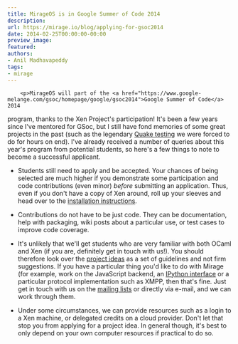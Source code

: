 ```yaml
---
title: MirageOS is in Google Summer of Code 2014
description:
url: https://mirage.io/blog/applying-for-gsoc2014
date: 2014-02-25T00:00:00-00:00
preview_image:
featured:
authors:
- Anil Madhavapeddy
tags:
- mirage
---
```



        <p>MirageOS will part of the <a href="https://www.google-melange.com/gsoc/homepage/google/gsoc2014">Google Summer of Code</a> 2014
program, thanks to the Xen Project's participation!  It's been a few years
since I've mentored for GSoc, but I still have fond memories of some great
projects in the past (such as the legendary <a href="http://vmgl.sourceforge.net/">Quake testing</a>
we were forced to do for hours on end).  I've already received a number of
queries about this year's program from potential students, so here's a few
things to note to become a successful applicant.</p>
<ul>
<li>
<p>Students still need to apply and be accepted. Your chances of being
selected are much higher if you demonstrate some participation and
code contributions (even minor) <em>before</em> submitting an application.
Thus, even if you don't have a copy of Xen around, roll up your sleeves
and head over to the <a href="https://mirage.io/docs/install">installation instructions</a>.</p>
</li>
<li>
<p>Contributions do not have to be just code.  They can be documentation,
help with packaging, wiki posts about a particular use, or test cases
to improve code coverage.</p>
</li>
<li>
<p>It's unlikely that we'll get students who are very familiar with both
OCaml and Xen (if you are, definitely get in touch with us!).  You should
therefore look over the <a href="http://wiki.xen.org/wiki/GSoc_2014#Mirage_OS">project ideas</a>
as a set of guidelines and not firm suggestions.  If you have a particular
thing you'd like to do with Mirage (for example, work on the JavaScript
backend, an <a href="https://github.com/andrewray/iocamljs">IPython interface</a> or
a particular protocol implementation such as XMPP, then that's fine.  Just
get in touch with us on the <a href="https://mirage.io/community">mailing lists</a> or directly via
e-mail, and we can work through them.</p>
</li>
<li>
<p>Under some circumstances, we can provide resources such as a login to
a Xen machine, or delegated credits on a cloud provider.  Don't let that
stop you from applying for a project idea.  In general though, it's best
to only depend on your own computer resources if practical to do so.</p>
</li>
</ul>

      
